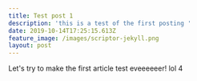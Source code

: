 ```yaml
---
title: Test post 1
description: 'this is a test of the first posting '
date: 2019-10-14T17:25:15.613Z
feature_image: /images/scriptor-jekyll.png
layout: post
---
```

Let's try to make the first article test eveeeeeer! lol 4
